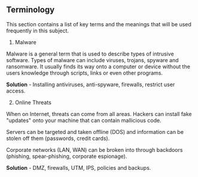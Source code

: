 ## Terminology

This section contains a list of key terms and the meanings that will be used frequently in this subject.

1. Malware

Malware is a general term that is used to describe types of intrusive software. Types of malware can include viruses, trojans, spyware and ransomware. It usually finds its way onto a computer or device without the users knowledge through scripts, links or even other programs.

**Solution** - Installing antiviruses, anti-spyware, firewalls, restrict user access.

2. Online Threats

When on Internet, threats can come from all areas. Hackers can install fake "updates" onto your machine that can contain mallicious code.

Servers can be targeted and taken offline (DOS) and information can be stolen off them (passwords, credit cards).

Corporate networks (LAN, WAN) can be broken into through backdoors (phishing, spear-phishing, corporate espionage).

**Solution** - DMZ, firewalls, UTM, IPS, policies and backups.
